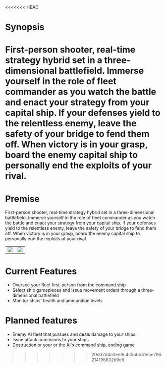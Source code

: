 <<<<<<< HEAD
# Synopsis
First-person shooter, real-time strategy hybrid set in a three-dimensional battlefield. Immerse yourself in the role of fleet commander as you watch the battle and enact your strategy from your capital ship. If your defenses yield to the relentless enemy, leave the safety of your bridge to fend them off. When victory is in your grasp, board the enemy capital ship to personally end the exploits of your rival. 
=======
# Premise

First-person shooter, real-time strategy hybrid set in a three-dimensional battlefield. Immerse yourself in the role of fleet commander as you watch the battle and enact your strategy from your capital ship. If your defenses yield to the relentless enemy, leave the safety of your bridge to fend them off. When victory is in your grasp, board the enemy capital ship to personally end the exploits of your rival.

| | |
|:---:|:---:|
| ![](https://dreamchef.herokuapp.com/content/interactive/screenshots/spacegame02.png) | ![](https://dreamchef.herokuapp.com/content/interactive/screenshots/spacegame01.png) |



# Current Features
- Oversee your fleet first-person from the command ship
- Select ship gamepieces and issue movement orders through a three-dimensional battlefield
- Monitor ships' health and ammunition levels

# Planned features
- Enemy AI fleet that pursues and deals damage to your ships
- Issue attack commands to your ships
- Destruction or your or the AI's command ship, ending game

>>>>>>> 20dd2d4a0ee9c4c5abb41e5e796214196632b9e6
